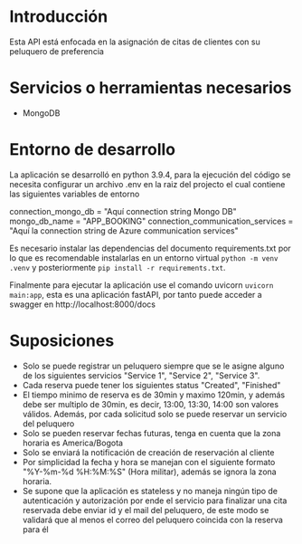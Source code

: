 # Introducción
Esta API está enfocada en la asignación de citas de clientes con su peluquero de preferencia 

# Servicios o herramientas necesarios
- MongoDB

# Entorno de desarrollo
La aplicación se desarrolló en python 3.9.4, para la ejecución del código se necesita configurar un archivo .env en la raiz del projecto el cual contiene las siguientes variables de entorno

connection_mongo_db = "Aquí connection string Mongo DB"
mongo_db_name = "APP_BOOKING"
connection_communication_services = "Aquí la connection string de Azure communication services"

Es necesario instalar las dependencias del documento requirements.txt por lo que es recomendable instalarlas en un entorno virtual `python -m venv .venv` y posteriormente `pip install -r requirements.txt`.

Finalmente para ejecutar la aplicación use el comando uvicorn `uvicorn main:app`, esta es una aplicación fastAPI, por tanto puede acceder a swagger en http://localhost:8000/docs

# Suposiciones

- Solo se puede registrar un peluquero siempre que se le asigne alguno de los siguientes servicios "Service 1", "Service 2", "Service 3".
- Cada reserva puede tener los siguientes status "Created", "Finished"
- El tiempo minimo de reserva es de 30min y maximo 120min, y además debe ser multiplo de 30min, es decir, 13:00, 13:30, 14:00 son valores válidos. Además, por cada solicitud solo se puede reservar un servicio del peluquero
- Solo se pueden reservar fechas futuras, tenga en cuenta que la zona horaria es America/Bogota
- Solo se enviará la notificación de creación de reservación al cliente
- Por simplicidad la fecha y hora se manejan con el siguiente formato "%Y-%m-%d %H:%M:%S" (Hora militar), además se ignora la zona horaria.
- Se supone que la aplicación es stateless y no maneja ningún tipo de autenticación y autorización por ende el servicio para finalizar una cita reservada debe enviar id y el mail del peluquero, de este modo se validará que al menos el correo del peluquero coincida con la reserva para él
